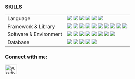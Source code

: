 <h3 align="left">SKILLS</h3>
<table style="width:100%">
  <tbody>
    <tr>
      <td>Language</td>
      <td>
        <!-- Python -->
        <img src="https://img.shields.io/badge/Python-3776AB?style=for-the-badge&logo=python&logoColor=white" />
        <!-- C++ -->
        <img src="https://img.shields.io/badge/C%2B%2B-00599C?style=for-the-badge&logo=c%2B%2B&logoColor=white" />
        <!-- C -->
        <img src="https://img.shields.io/badge/C-00599C?style=for-the-badge&logo=c&logoColor=white" />
        <!-- JS -->
        <img src="https://img.shields.io/badge/JavaScript-323330?style=for-the-badge&logo=javascript&logoColor=white" />
        <!-- BASH -->
        <img src="https://img.shields.io/badge/Shell_Script-121011?style=for-the-badge&logo=gnu-bash&logoColor=white" />
        <!-- PHP -->
        <img src="https://img.shields.io/badge/PHP-777BB4?style=for-the-badge&logo=php&logoColor=white" />
      </td>
    </tr>
    <tr>
      <td>Framework & Library</td>
      <td>
        <!-- TF -->
        <img src="https://img.shields.io/badge/TensorFlow-FF6F00?style=for-the-badge&logo=tensorflow&logoColor=white" />
        <!-- PyTorch -->
        <img src="https://img.shields.io/badge/PyTorch-EE4C2C?style=for-the-badge&logo=PyTorch&logoColor=white" />
        <!-- OpenCV -->
        <img src="https://img.shields.io/badge/OpenCV-27338e?style=for-the-badge&logo=OpenCV&logoColor=white" />
        <!-- Keras -->
        <img src="https://img.shields.io/badge/Keras-D00000?style=for-the-badge&logo=Keras&logoColor=white" />
        <!-- Scikit Learn -->
        <img src="https://img.shields.io/badge/scikit_learn-F7931E?style=for-the-badge&logo=scikit-learn&logoColor=white" />
        <!-- NumPy -->
        <img src="https://img.shields.io/badge/Numpy-777BB4?style=for-the-badge&logo=numpy&logoColor=white" />
        <!-- Pandas -->
        <img src="https://img.shields.io/badge/Pandas-2C2D72?style=for-the-badge&logo=pandas&logoColor=white" />
        <!-- Plotly -->
        <img src="https://img.shields.io/badge/Plotly-239120?style=for-the-badge&logo=plotly&logoColor=white" />
        <!-- Django -->
        <img src="https://img.shields.io/badge/Django-092E20?style=for-the-badge&logo=django&logoColor=white" />
        <!-- Django REST -->
        <img src="https://img.shields.io/badge/DJANGO-REST-ff1709?style=for-the-badge&logo=django&logoColor=white&color=ff1709&labelColor=gray" />
      </td>
    </tr>
    <tr>
      <td>Software & Environment</td>
      <td>
        <!-- AWS -->
        <img src="https://img.shields.io/badge/Amazon_AWS-FF9900?style=for-the-badge&logo=amazonaws&logoColor=white" />
        <!-- Google Cloud -->
        <img src="https://img.shields.io/badge/Google_Cloud-4285F4?style=for-the-badge&logo=google-cloud&logoColor=white" />
        <!-- Linux -->
        <img src="https://img.shields.io/badge/Linux-FCC624?style=for-the-badge&logo=linux&logoColor=black" />
        <!-- Git -->
        <img src="https://img.shields.io/badge/Git-F05032?style=for-the-badge&logo=git&logoColor=white" />
        <!-- Docker -->
        <img src="https://img.shields.io/badge/Docker-2CA5E0?style=for-the-badge&logo=docker&logoColor=white" />
        <!-- Kafka -->
        <img src="https://img.shields.io/badge/Apache_Kafka-231F20?style=for-the-badge&logo=apache-kafka&logoColor=white" />
        <!-- Spark -->
        <img src="https://img.shields.io/badge/Apache_Spark-FFFFFF?style=for-the-badge&logo=apachespark&logoColor=#E35A16" />
        <!-- Airflow -->
        <img src="https://img.shields.io/badge/Airflow-017CEE?style=for-the-badge&logo=Apache%20Airflow&logoColor=white" />
      </td>
    </tr>
    <tr>
      <td>Database</td>
      <td>
        <!-- MongoDB -->
        <img src="https://img.shields.io/badge/MongoDB-white?style=for-the-badge&logo=mongodb&logoColor=4EA94B" />
        <!-- PostgreSQL -->
        <img src="https://img.shields.io/badge/PostgreSQL-316192?style=for-the-badge&logo=postgresql&logoColor=white" />
        <!-- SQLite -->
        <img src="https://img.shields.io/badge/SQLite-07405E?style=for-the-badge&logo=sqlite&logoColor=white" />
        <!-- Redis -->
        <img src="https://img.shields.io/badge/redis-%23DD0031.svg?&style=for-the-badge&logo=redis&logoColor=white" />
        <!-- RabbitMQ-->
        <img src="https://img.shields.io/badge/rabbitmq-%23FF6600.svg?&style=for-the-badge&logo=rabbitmq&logoColor=white" />
      </td>
    </tr>
  </tbody>
</table>
<h3 align="left">Connect with me:</h3>
<p align="left">
  <a href="https://linkedin.com/in/yusufberki" target="blank">
    <img align="center" src="https://raw.githubusercontent.com/rahuldkjain/github-profile-readme-generator/master/src/images/icons/Social/linked-in-alt.svg" alt="yusufberki" height="30" width="40" />
  </a>
</p>
